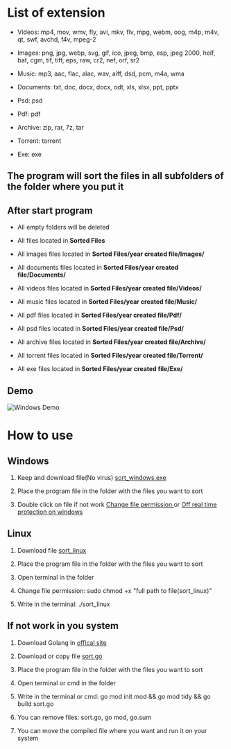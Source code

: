 # List of extension

- Videos: mp4, mov, wmv, fly, avi, mkv, flv, mpg, webm, oog, m4p, m4v, qt, swf, avchd, f4v, mpeg-2

- Images: png, jpg, webp, svg, gif, ico, jpeg, bmp, esp, jpeg 2000, heif, bat, cgm, tif, tiff, eps, raw, cr2, nef, orf, sr2

- Music: mp3, aac, flac, alac, wav, aiff, dsd, pcm, m4a, wma

- Documents: txt, doc, docx, docx, odt, xls, xlsx, ppt, pptx

- Psd: psd

- Pdf: pdf

- Archive: zip, rar, 7z, tar

- Torrent: torrent

- Exe: exe

## The program will sort the files in all subfolders of the folder where you put it

## After start program

- All empty folders will be deleted

- All files located in **Sorted Files**

- All images files located in **Sorted Files/year created file/Images/**

- All documents files located in **Sorted Files/year created file/Documents/**

- All videos files located in **Sorted Files/year created file/Videos/**

- All music files located in **Sorted Files/year created file/Music/**

- All pdf files located in **Sorted Files/year created file/Pdf/**

- All psd files located in **Sorted Files/year created file/Psd/**

- All archive files located in **Sorted Files/year created file/Archive/**

- All torrent files located in **Sorted Files/year created file/Torrent/**

- All exe files located in **Sorted Files/year created file/Exe/**

## Demo

![Windows Demo](https://github.com/oleh312/Sorting-files-by-extension/blob/main/assets/windows_demo.gif)

# How to use

## Windows

1. Keep and download file(No virus) <a  href="https://github.com/oleh312/Sorting-files-by-extension/releases/download/v1.1/sort_windows.exe">sort_windows.exe</a>

2. Place the program file in the folder with the files you want to sort

3. Double click on file if not work <a  href="https://www.google.com/search?q=how+to+change+permissions+of+a+file+in+windows&sxsrf=ALeKk03ByQLIy_kPt0X2erLRnJHUqJrZDw%3A1628627435772&ei=6-ESYcvOLs3LrgTmwZ_oBA&oq=how+to+change+permissions+of+a+file+in+windows&gs_lcp=Cgdnd3Mtd2l6EAMyBQgAEMsBMgUIABDLATIGCAAQFhAeMgYIABAWEB4yBggAEBYQHjIGCAAQFhAeMgYIABAWEB4yBggAEBYQHjIGCAAQFhAeMgYIABAWEB46BwgAEEcQsAM6BwgAELADEENKBAhBGABQg9AbWLHZG2D73xtoAnACeACAAbIBiAHMB5IBAzAuOJgBAKABAcgBCcABAQ&sclient=gws-wiz&ved=0ahUKEwiL8J7-pafyAhXNpYsKHebgB00Q4dUDCA4&uact=5">Change file permission </a> or <a  href="https://support.microsoft.com/en-us/windows/turn-off-defender-antivirus-protection-in-windows-security-99e6004f-c54c-8509-773c-a4d776b77960">Off real time protection on windows</a>

## Linux

1. Download file <a  href="https://github.com/oleh312/Sorting-files-by-extension/releases/download/v1.1/sort_linux">sort_linux</a>

2. Place the program file in the folder with the files you want to sort

3. Open terminal in the folder

4. Change file permission: sudo chmod +x "full path to file(sort_linux)"

5. Write in the terminal: ./sort_linux

## If not work in you system

1. Download Golang in <a  href="https://golang.org/">offical site</a>

2. Download or copy file <a  href="https://github.com/oleh312/Sorting-files-by-extension/blob/main/Go/sort.go">sort.go</a>

3. Place the program file in the folder with the files you want to sort

4. Open terminal or cmd in the folder

5. Write in the terminal or cmd: go mod init mod && go mod tidy && go build sort.go

6. You can remove files: sort.go, go mod, go.sum

5. You can move the compiled file where you want and run it on your system
